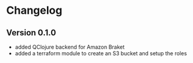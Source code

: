# Changelog

## Version 0.1.0
* added QClojure backend for Amazon Braket
* added a terraform module to create an S3 bucket and setup the roles
